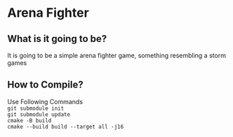 # Arena Fighter
## What is it going to be?
It is going to be a simple arena fighter game, something resembling a storm games
## How to Compile?
Use Following Commands  
`git submodule init`  
`git submodule update`  
`cmake -B build`  
`cmake --build build --target all -j16`

